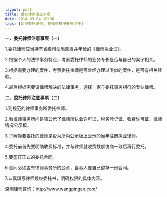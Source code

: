 ```yaml
---
layout: post
title: 委托律师注意事项
date: 2014-03-04 16:36
tags: [如何委托律师, 找律师费用要多少钱]
---
```

<strong>一、委托律师注意事项（一）</strong>

1.委托律师应当持有省级司法局颁发并年检的《律师执业证》。

2.根据个人的法律事务特点，考察委托律师的业务专长是否与自己的案子相关。

3.根据需要办理的案件，考察委托律师是否曾经办理过类似的案件，是否有相关经验。

4.最后根据需要请律师解决的法律事务，选择一家与委托事务相符的专业律师。

<strong>二、委托律师注意事项（二）</strong>

1.到规范的律师事务所委托律师。

2.看律师事务所内是否公示了律师所执业许可证、税务登记证、收费许可证、律师情况公示板。

3.了解你要委托的律师是否为所内公示板上公示的当年注册执业律师。

4.委托前首先要明确收费标准，并与律师就收费数额协商一致后再行委托。

5.要签订正式的委托合同。

6.合同必须盖有律师事务所的公章，当事人要自己留存一份合同。

7.认真填写律师授权委托书，明确权限的具体内容。

<a href="http://www.wangpingan.com/">深圳律师咨询</a>：<a href="http://www.wangpingan.com/">http://www.wangpingan.com/</a>

